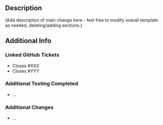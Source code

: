 ## Description

(Add description of main change here - feel free to modify overall template as needed, deleting/adding sections.)

## Additional Info

### Linked GitHub Tickets

- Closes #XXX
- Closes #YYY

### Additional Testing Completed

- ...

### Additional Changes

- ...
